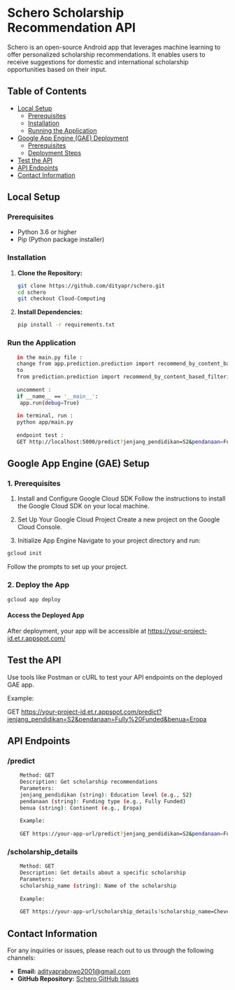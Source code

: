 # Schero Scholarship Recommendation API

Schero is an open-source Android app that leverages machine learning to offer personalized scholarship recommendations. It enables users to receive suggestions for domestic and international scholarship opportunities based on their input.

## Table of Contents

- [Local Setup](#local-setup)
  - [Prerequisites](#prerequisites)
  - [Installation](#installation)
  - [Running the Application](#run-the-application)
- [Google App Engine (GAE) Deployment](#google-app-engine-gae-setup)
  - [Prerequisites](#prerequisites)
  - [Deployment Steps](#2-deploy-the-app)
- [Test the API](#test-the-api)
- [API Endpoints](#api-endpoints)
- [Contact Information](#contact-information)

## Local Setup

### Prerequisites

- Python 3.6 or higher
- Pip (Python package installer)

### Installation

1. **Clone the Repository:**
   ```bash
   git clone https://github.com/dityapr/schero.git
   cd schero
   git checkout Cloud-Computing 
   
2. **Install Dependencies:**
    ```bash
   pip install -r requirements.txt

### Run the Application
```bash
   in the main.py file :
   change from app.prediction.prediction import recommend_by_content_based_filtering, get_scholarship_details, load_model_and_data
   to
   from prediction.prediction import recommend_by_content_based_filtering, get_scholarship_details, load_model_and_data
   
   uncomment :
   if __name__ == '__main__':
    app.run(debug=True)
   
   in terminal, run :
   python app/main.py
   
   endpoint test :
   GET http://localhost:5000/predict?jenjang_pendidikan=S2&pendanaan=Fully%20Funded&benua=Eropa
````

## Google App Engine (GAE) Setup

### 1. Prerequisites

1. Install and Configure Google Cloud SDK
Follow the instructions to install the Google Cloud SDK on your local machine.

2. Set Up Your Google Cloud Project
Create a new project on the Google Cloud Console.

3. Initialize App Engine
Navigate to your project directory and run:
```bash
gcloud init
```
Follow the prompts to set up your project.

### 2. Deploy the App
```bash
gcloud app deploy
```
#### Access the Deployed App
After deployment, your app will be accessible at https://your-project-id.et.r.appspot.com/

## Test the API
Use tools like Postman or cURL to test your API endpoints on the deployed GAE app.

Example:

GET https://your-project-id.et.r.appspot.com/predict?jenjang_pendidikan=S2&pendanaan=Fully%20Funded&benua=Eropa

## API Endpoints

### /predict
```bash
    Method: GET
    Description: Get scholarship recommendations
    Parameters:
    jenjang_pendidikan (string): Education level (e.g., S2)
    pendanaan (string): Funding type (e.g., Fully Funded)
    benua (string): Continent (e.g., Eropa)
    
    Example:
    
    GET https://your-app-url/predict?jenjang_pendidikan=S2&pendanaan=Fully%20Funded&benua=Eropa
```
### /scholarship_details
```bash
    Method: GET
    Description: Get details about a specific scholarship
    Parameters:
    scholarship_name (string): Name of the scholarship
    
    Example:
    
    GET https://your-app-url/scholarship_details?scholarship_name=Chevening%20UK%20Scholarships%20for%20International%20Students
```

## Contact Information

For any inquiries or issues, please reach out to us through the following channels:

- **Email:** [adityaprabowo2001@gmail.com](mailto:adityaprabowo2001@gmail.com)
- **GitHub Repository:** [Schero GitHub Issues](https://github.com/zshditya/schero/issues)

